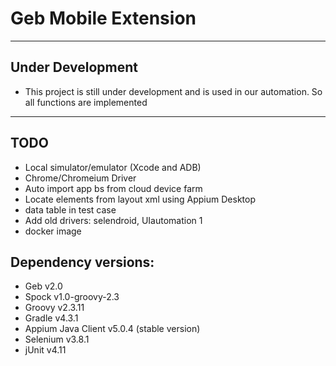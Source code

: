 
# Geb Mobile Extension
---

## Under Development
+ This project is still under development and is used in our automation. So all functions are implemented
---

## TODO
+ Local simulator/emulator (Xcode and ADB)
+ Chrome/Chromeium Driver
+ Auto import app bs from cloud device farm
+ Locate elements from layout xml using Appium Desktop
+ data table in test case
+ Add old drivers: selendroid, UIautomation 1
+ docker image


## Dependency versions:
+ Geb v2.0
+ Spock v1.0-groovy-2.3
+ Groovy v2.3.11
+ Gradle v4.3.1
+ Appium Java Client v5.0.4 (stable version)
+ Selenium v3.8.1
+ jUnit v4.11
